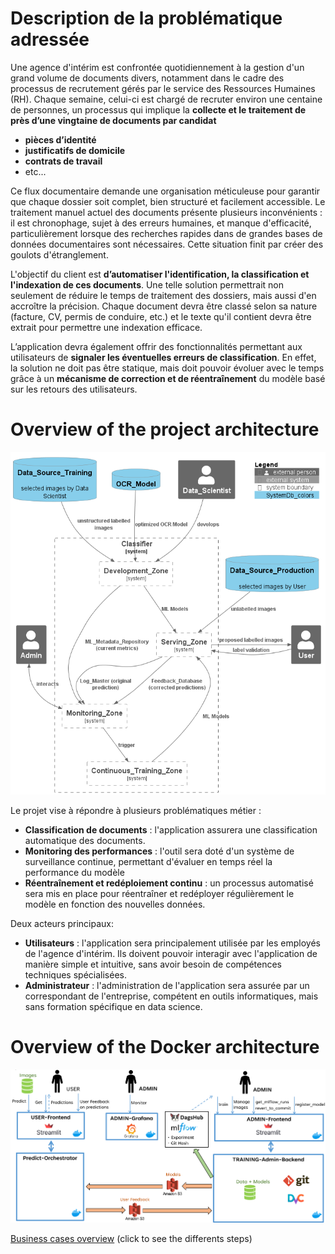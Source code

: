 # Description de la problématique adressée
Une agence d'intérim est confrontée quotidiennement à la gestion d'un grand volume de documents divers, notamment dans le cadre des processus de recrutement gérés par le service des Ressources Humaines (RH). Chaque semaine, celui-ci est chargé de recruter environ une centaine de personnes, un processus qui implique la **collecte et le traitement de près d’une vingtaine de documents par candidat**
- **pièces d’identité**
- **justificatifs de domicile**
- **contrats de travail**
- etc...

Ce flux documentaire demande une organisation méticuleuse pour garantir que chaque dossier soit complet, bien structuré et facilement accessible. Le traitement manuel actuel des documents présente plusieurs inconvénients : il est chronophage, sujet à des erreurs humaines, et manque d'efficacité, particulièrement lorsque des recherches rapides dans de grandes bases de données documentaires sont nécessaires. Cette situation finit par créer des goulots d'étranglement.
 
L'objectif du client est **d’automatiser l'identification, la classification et l'indexation de ces documents**. Une telle solution permettrait non seulement de réduire le temps de traitement des dossiers, mais aussi d'en accroître la précision. Chaque document devra être classé selon sa nature (facture, CV, permis de conduire, etc.) et le texte qu'il contient devra être extrait pour permettre une indexation efficace. 

L’application devra également offrir des fonctionnalités permettant aux utilisateurs de **signaler les éventuelles erreurs de classification**. En effet, la solution ne doit pas être statique, mais doit pouvoir évoluer avec le temps grâce à un **mécanisme de correction et de réentraînement** du modèle basé sur les retours des utilisateurs.

# Overview of the project architecture
![System_classification_docs_simple](../report/plantUML_models/out/niv1_System_classification/System_classification_docs_simple.png)

Le projet vise à répondre à plusieurs problématiques métier  :
- **Classification de documents** : l'application assurera une classification automatique des documents.
- **Monitoring des performances** : l'outil sera doté d'un système de surveillance continue, permettant d'évaluer en temps réel la performance du modèle
- **Réentraînement et redéploiement continu** : un processus automatisé sera mis en place pour réentraîner et redéployer régulièrement le modèle en fonction des nouvelles données.

Deux acteurs principaux:
- **Utilisateurs** : l'application sera principalement utilisée par les employés de l'agence d'intérim. Ils doivent pouvoir interagir avec l'application de manière simple et intuitive, sans avoir besoin de compétences techniques spécialisées.
- **Administrateur** : l'administration de l'application sera assurée par un correspondant de l'entreprise, compétent en outils informatiques, mais sans formation spécifique en data science.

# Overview of the Docker architecture
![Project_overview](../docs/Project_overview.png)

[Business cases overview](project_overview_business_cases.md) (click to see the differents steps)


